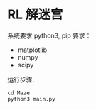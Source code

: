 # RL 解迷宫
系统要求 python3, pip 要求：

- matplotlib
- numpy
- scipy

运行步骤:
````
cd Maze
python3 main.py
````